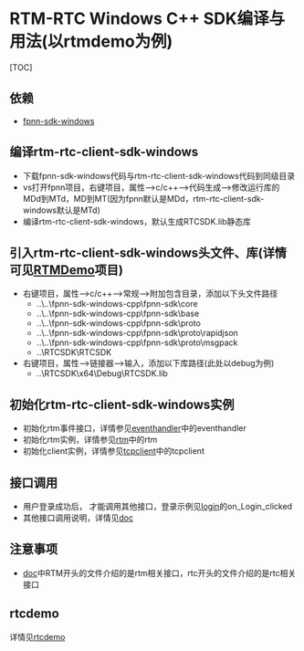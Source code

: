 # RTM-RTC Windows C++ SDK编译与用法(以rtmdemo为例)

[TOC]

## 依赖

* [fpnn-sdk-windows](https://github.com/highras/fpnn-sdk-windows-cpp.git)

## 编译rtm-rtc-client-sdk-windows

* 下载fpnn-sdk-windows代码与rtm-rtc-client-sdk-windows代码到同级目录
* vs打开fpnn项目，右键项目，属性-->c/c++-->代码生成-->修改运行库的MDd到MTd，MD到MT(因为fpnn默认是MDd，rtm-rtc-client-sdk-windows默认是MTd)  
* 编译rtm-rtc-client-sdk-windows，默认生成RTCSDK.lib静态库

## 引入rtm-rtc-client-sdk-windows头文件、库(详情可见[RTMDemo](https://github.com/highras/rtm-rtc-client-sdk-windows/tree/master/RTMDemo)项目)
* 右键项目，属性-->c/c++-->常规-->附加包含目录，添加以下头文件路径
    * ..\\..\fpnn-sdk-windows-cpp\fpnn-sdk\core
    * ..\\..\fpnn-sdk-windows-cpp\fpnn-sdk\base
    * ..\\..\fpnn-sdk-windows-cpp\fpnn-sdk\proto
    * ..\\..\fpnn-sdk-windows-cpp\fpnn-sdk\proto\rapidjson
    * ..\\..\fpnn-sdk-windows-cpp\fpnn-sdk\proto\msgpack
    * ..\RTCSDK\RTCSDK
* 右键项目，属性-->链接器-->输入，添加以下库路径(此处以debug为例)
    * ..\RTCSDK\x64\Debug\RTCSDK.lib

## 初始化rtm-rtc-client-sdk-windows实例
* 初始化rtm事件接口，详情参见[eventhandler](https://github.com/highras/rtm-rtc-client-sdk-windows/blob/master/RTMDemo/mainwindow.cpp)中的eventhandler
* 初始化rtm实例，详情参见[rtm](https://github.com/highras/rtm-rtc-client-sdk-windows/blob/master/RTMDemo/mainwindow.cpp)中的rtm
* 初始化client实例，详情参见[tcpclient](https://github.com/highras/rtm-rtc-client-sdk-windows/blob/master/RTMDemo/mainwindow.cpp)中的tcpclient

## 接口调用
* 用户登录成功后， 才能调用其他接口，登录示例见[login](https://github.com/highras/rtm-rtc-client-sdk-windows/blob/master/RTMDemo/mainwindow.cpp)的on_Login_clicked
* 其他接口调用说明，详情见[doc](https://github.com/highras/rtm-rtc-client-sdk-windows/tree/master/doc)

## 注意事项
* [doc](https://github.com/highras/rtm-rtc-client-sdk-windows/tree/master/doc)中RTM开头的文件介绍的是rtm相关接口，rtc开头的文件介绍的是rtc相关接口

## rtcdemo
详情见[rtcdemo](https://github.com/highras/rtm-rtc-client-sdk-windows/tree/master/RTCDemo)



      


